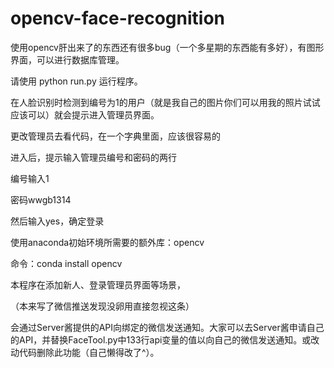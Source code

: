 # opencv-face-recognition
使用opencv肝出来了的东西还有很多bug（一个多星期的东西能有多好），有图形界面，可以进行数据库管理。

请使用 python run.py 运行程序。

在人脸识别时检测到编号为1的用户（就是我自己的图片你们可以用我的照片试试应该可以）就会提示进入管理员界面。

更改管理员去看代码，在一个字典里面，应该很容易的

进入后，提示输入管理员编号和密码的两行

编号输入1

密码wwgb1314

然后输入yes，确定登录

使用anaconda初始环境所需要的额外库：opencv

命令：conda install opencv

本程序在添加新人、登录管理员界面等场景，

（本来写了微信推送发现没卵用直接忽视这条）

会通过Server酱提供的API向绑定的微信发送通知。大家可以去Server酱申请自己的API，并替换FaceTool.py中133行api变量的值以向自己的微信发送通知。或改动代码删除此功能（自己懒得改了^）。

